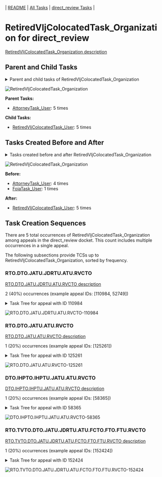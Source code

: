 <!-- DO NOT EDIT THIS FILE.  This file is autogenerated. -->
| [README](../README.md) | [All Tasks](../alltasks.md) | [direct_review Tasks](tasklist.md) |

# RetiredVljColocatedTask_Organization for direct_review

[RetiredVljColocatedTask_Organization description](../descr/RetiredVljColocatedTask_Organization.md)

## Parent and Child Tasks

<details><summary markdown='span'>Parent and child tasks of RetiredVljColocatedTask_Organization
</summary>

```
digraph G {
rankdir=LR;
node [shape=box]
"RetiredVljColocatedTask_Organization" -> "RetiredVljColocatedTask_User" [label=5]
"AttorneyTask_User" -> "RetiredVljColocatedTask_Organization" [label=5]
}
```
</details>

![RetiredVljColocatedTask_Organization](dot/RetiredVljColocatedTask_Organization-parentchild.dot.png)

**Parent Tasks:**

   * [AttorneyTask_User](AttorneyTask_User.md): 5 times

**Child Tasks:**

   * [RetiredVljColocatedTask_User](RetiredVljColocatedTask_User.md): 5 times

## Tasks Created Before and After

<details><summary markdown='span'>Tasks created before and after RetiredVljColocatedTask_Organization</summary>

```
digraph G {
rankdir=LR;

"RetiredVljColocatedTask_Organization" -> "RetiredVljColocatedTask_User" [label=5]
"AttorneyTask_User" -> "RetiredVljColocatedTask_Organization" [label=4]
"FoiaTask_User" -> "RetiredVljColocatedTask_Organization" [label=1]
}
```
</details>

![RetiredVljColocatedTask_Organization](dot/RetiredVljColocatedTask_Organization.dot.png)

**Before:**

   * [AttorneyTask_User](AttorneyTask_User.md): 4 times
   * [FoiaTask_User](FoiaTask_User.md): 1 times

**After:**

   * [RetiredVljColocatedTask_User](RetiredVljColocatedTask_User.md): 5 times

## Task Creation Sequences

There are 5 total occurrences of RetiredVljColocatedTask_Organization among appeals in the direct_review docket.  This count includes multiple occurrences in a single appeal.

The following subsections provide TCSs up to RetiredVljColocatedTask_Organization, sorted by frequency.

### RTO.DTO.JATU.JDRTU.ATU.RVCTO

[RTO.DTO.JATU.JDRTU.ATU.RVCTO description](../descr/RTO.DTO.JATU.JDRTU.ATU.RVCTO.md)

2 (40%) occurrences (example appeal IDs: [110984, 52749])

<details><summary markdown='span'>Task Tree for appeal with ID 110984</summary>

```
@startuml
skinparam {
  ObjectBorderColor #555
  ObjectBorderThickness 0
  ObjectFontStyle bold
  ObjectFontSize 14
  ObjectAttributeFontColor #333
  ObjectAttributeFontSize 12
}
  object 0.RootTask #8dd3c7 {
Organization
}
  object 1.DistributionTask #ffffb3 {
Organization
}
  object 2.JudgeAssignTask #ccebc5 {
User
}
  object 3.JudgeDecisionReviewTask #d9d9d9 {
User
}
  object 4.AttorneyTask #bc80bd {
User
}
  object 5.RetiredVljColocatedTask #1f77b4 {
Organization  <back:white>    </back>
}
  object 6.RetiredVljColocatedTask #1f77b4 {
User
}
  object 7.TimedHoldTask #fccde5 {
User
}
0.RootTask -- 1.DistributionTask
0.RootTask -- 2.JudgeAssignTask
0.RootTask -- 3.JudgeDecisionReviewTask
3.JudgeDecisionReviewTask -- 4.AttorneyTask
4.AttorneyTask -- 5.RetiredVljColocatedTask
5.RetiredVljColocatedTask -- 6.RetiredVljColocatedTask
6.RetiredVljColocatedTask -- 7.TimedHoldTask
@enduml
```
</details>

![RTO.DTO.JATU.JDRTU.ATU.RVCTO-110984](uml/RTO.DTO.JATU.JDRTU.ATU.RVCTO-110984.png)

### RTO.DTO.JATU.ATU.RVCTO

[RTO.DTO.JATU.ATU.RVCTO description](../descr/RTO.DTO.JATU.ATU.RVCTO.md)

1 (20%) occurrences (example appeal IDs: [125261])

<details><summary markdown='span'>Task Tree for appeal with ID 125261</summary>

```
@startuml
skinparam {
  ObjectBorderColor #555
  ObjectBorderThickness 0
  ObjectFontStyle bold
  ObjectFontSize 14
  ObjectAttributeFontColor #333
  ObjectAttributeFontSize 12
}
  object 0.RootTask #8dd3c7 {
Organization
}
  object 1.DistributionTask #ffffb3 {
Organization
}
  object 2.JudgeAssignTask #ccebc5 {
User
}
  object 3.JudgeDecisionReviewTask #d9d9d9 {
User
}
  object 4.AttorneyTask #bc80bd {
User
}
  object 5.RetiredVljColocatedTask #1f77b4 {
Organization  <back:white>    </back>
}
  object 6.RetiredVljColocatedTask #1f77b4 {
User
}
  object 7.JudgeDecisionReviewTask #d9d9d9 {
User
}
  object 8.JudgeDecisionReviewTask #d9d9d9 {
User
}
  object 9.BvaDispatchTask #b3de69 {
Organization
}
  object 10.BvaDispatchTask #b3de69 {
User
}
0.RootTask -- 1.DistributionTask
0.RootTask -- 2.JudgeAssignTask
0.RootTask -- 3.JudgeDecisionReviewTask
8.JudgeDecisionReviewTask -- 4.AttorneyTask
4.AttorneyTask -- 5.RetiredVljColocatedTask
5.RetiredVljColocatedTask -- 6.RetiredVljColocatedTask
0.RootTask -- 7.JudgeDecisionReviewTask
0.RootTask -- 8.JudgeDecisionReviewTask
0.RootTask -- 9.BvaDispatchTask
9.BvaDispatchTask -- 10.BvaDispatchTask
@enduml
```
</details>

![RTO.DTO.JATU.ATU.RVCTO-125261](uml/RTO.DTO.JATU.ATU.RVCTO-125261.png)

### DTO.IHPTO.IHPTU.JATU.ATU.RVCTO

[DTO.IHPTO.IHPTU.JATU.ATU.RVCTO description](../descr/DTO.IHPTO.IHPTU.JATU.ATU.RVCTO.md)

1 (20%) occurrences (example appeal IDs: [58365])

<details><summary markdown='span'>Task Tree for appeal with ID 58365</summary>

```
@startuml
skinparam {
  ObjectBorderColor #555
  ObjectBorderThickness 0
  ObjectFontStyle bold
  ObjectFontSize 14
  ObjectAttributeFontColor #333
  ObjectAttributeFontSize 12
}
  object 0.RootTask #8dd3c7 {
Organization
}
  object 1.TrackVeteranTask #bebada {
Organization
}
  object 2.DistributionTask #ffffb3 {
Organization
}
  object 3.InformalHearingPresentationTask #fdb462 {
Organization
}
  object 4.InformalHearingPresentationTask #fdb462 {
User
}
  object 5.JudgeAssignTask #ccebc5 {
User
}
  object 6.JudgeDecisionReviewTask #d9d9d9 {
User
}
  object 7.AttorneyTask #bc80bd {
User
}
  object 8.RetiredVljColocatedTask #1f77b4 {
Organization  <back:white>    </back>
}
  object 9.RetiredVljColocatedTask #1f77b4 {
User
}
  object 10.TimedHoldTask #fccde5 {
User
}
0.RootTask -- 1.TrackVeteranTask
0.RootTask -- 2.DistributionTask
2.DistributionTask -- 3.InformalHearingPresentationTask
3.InformalHearingPresentationTask -- 4.InformalHearingPresentationTask
0.RootTask -- 5.JudgeAssignTask
0.RootTask -- 6.JudgeDecisionReviewTask
6.JudgeDecisionReviewTask -- 7.AttorneyTask
7.AttorneyTask -- 8.RetiredVljColocatedTask
8.RetiredVljColocatedTask -- 9.RetiredVljColocatedTask
9.RetiredVljColocatedTask -- 10.TimedHoldTask
@enduml
```
</details>

![DTO.IHPTO.IHPTU.JATU.ATU.RVCTO-58365](uml/DTO.IHPTO.IHPTU.JATU.ATU.RVCTO-58365.png)

### RTO.TVTO.DTO.JATU.JDRTU.ATU.FCTO.FTO.FTU.RVCTO

[RTO.TVTO.DTO.JATU.JDRTU.ATU.FCTO.FTO.FTU.RVCTO description](../descr/RTO.TVTO.DTO.JATU.JDRTU.ATU.FCTO.FTO.FTU.RVCTO.md)

1 (20%) occurrences (example appeal IDs: [152424])

<details><summary markdown='span'>Task Tree for appeal with ID 152424</summary>

```
@startuml
skinparam {
  ObjectBorderColor #555
  ObjectBorderThickness 0
  ObjectFontStyle bold
  ObjectFontSize 14
  ObjectAttributeFontColor #333
  ObjectAttributeFontSize 12
}
  object 0.RootTask #8dd3c7 {
Organization
}
  object 1.TrackVeteranTask #bebada {
Organization
}
  object 2.DistributionTask #ffffb3 {
Organization
}
  object 3.JudgeAssignTask #ccebc5 {
User
}
  object 4.JudgeDecisionReviewTask #d9d9d9 {
User
}
  object 5.AttorneyTask #bc80bd {
User
}
  object 6.FoiaColocatedTask #fccde5 {
Organization
}
  object 7.FoiaTask #fb8072 {
Organization
}
  object 8.FoiaTask #fb8072 {
User
}
  object 9.RetiredVljColocatedTask #1f77b4 {
Organization  <back:white>    </back>
}
  object 10.RetiredVljColocatedTask #1f77b4 {
User
}
  object 11.TimedHoldTask #fccde5 {
User
}
  object 12.EvidenceOrArgumentMailTask #ffffb3 {
Organization
}
  object 13.EvidenceOrArgumentMailTask #ffffb3 {
Organization
}
  object 14.EvidenceOrArgumentMailTask #ffffb3 {
User
}
0.RootTask -- 1.TrackVeteranTask
0.RootTask -- 2.DistributionTask
0.RootTask -- 3.JudgeAssignTask
0.RootTask -- 4.JudgeDecisionReviewTask
4.JudgeDecisionReviewTask -- 5.AttorneyTask
5.AttorneyTask -- 6.FoiaColocatedTask
6.FoiaColocatedTask -- 7.FoiaTask
7.FoiaTask -- 8.FoiaTask
5.AttorneyTask -- 9.RetiredVljColocatedTask
9.RetiredVljColocatedTask -- 10.RetiredVljColocatedTask
10.RetiredVljColocatedTask -- 11.TimedHoldTask
0.RootTask -- 12.EvidenceOrArgumentMailTask
0.RootTask -- 13.EvidenceOrArgumentMailTask
12.EvidenceOrArgumentMailTask -- 14.EvidenceOrArgumentMailTask
@enduml
```
</details>

![RTO.TVTO.DTO.JATU.JDRTU.ATU.FCTO.FTO.FTU.RVCTO-152424](uml/RTO.TVTO.DTO.JATU.JDRTU.ATU.FCTO.FTO.FTU.RVCTO-152424.png)

